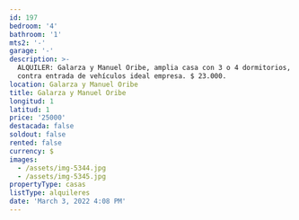 ```yaml
---
id: 197
bedroom: '4'
bathroom: '1'
mts2: '-'
garage: '-'
description: >-
  ALQUILER: Galarza y Manuel Oribe, amplia casa con 3 o 4 dormitorios, patio
  contra entrada de vehículos ideal empresa. $ 23.000. 
location: Galarza y Manuel Oribe
title: Galarza y Manuel Oribe
longitud: 1
latitud: 1
price: '25000'
destacada: false
soldout: false
rented: false
currency: $
images:
  - /assets/img-5344.jpg
  - /assets/img-5345.jpg
propertyType: casas
listType: alquileres
date: 'March 3, 2022 4:08 PM'
---
```


